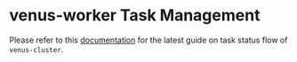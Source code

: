 # venus-worker Task Management

Please refer to this [documentation](https://github.com/ipfs-force-community/venus-cluster/blob/main/docs/en/10.venus-worker-task-management.md) for the latest guide on task status flow of `venus-cluster`.
